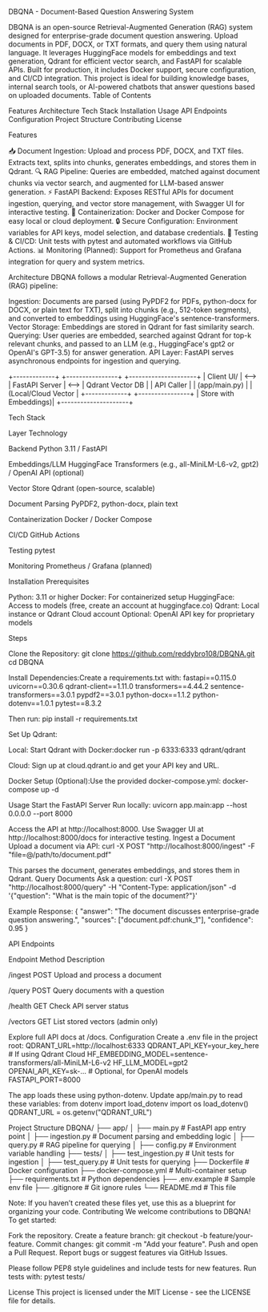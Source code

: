 DBQNA - Document-Based Question Answering System

DBQNA is an open-source Retrieval-Augmented Generation (RAG) system designed for enterprise-grade document question answering. Upload documents in PDF, DOCX, or TXT formats, and query them using natural language. It leverages HuggingFace models for embeddings and text generation, Qdrant for efficient vector search, and FastAPI for scalable APIs. Built for production, it includes Docker support, secure configuration, and CI/CD integration.
This project is ideal for building knowledge bases, internal search tools, or AI-powered chatbots that answer questions based on uploaded documents.
Table of Contents

Features
Architecture
Tech Stack
Installation
Usage
API Endpoints
Configuration
Project Structure
Contributing
License

Features

📥 Document Ingestion: Upload and process PDF, DOCX, and TXT files. Extracts text, splits into chunks, generates embeddings, and stores them in Qdrant.
🔍 RAG Pipeline: Queries are embedded, matched against document chunks via vector search, and augmented for LLM-based answer generation.
⚡ FastAPI Backend: Exposes RESTful APIs for document ingestion, querying, and vector store management, with Swagger UI for interactive testing.
🐳 Containerization: Docker and Docker Compose for easy local or cloud deployment.
🔒 Secure Configuration: Environment variables for API keys, model selection, and database credentials.
🧪 Testing & CI/CD: Unit tests with pytest and automated workflows via GitHub Actions.
📊 Monitoring (Planned): Support for Prometheus and Grafana integration for query and system metrics.

Architecture
DBQNA follows a modular Retrieval-Augmented Generation (RAG) pipeline:

Ingestion: Documents are parsed (using PyPDF2 for PDFs, python-docx for DOCX, or plain text for TXT), split into chunks (e.g., 512-token segments), and converted to embeddings using HuggingFace's sentence-transformers.
Vector Storage: Embeddings are stored in Qdrant for fast similarity search.
Querying: User queries are embedded, searched against Qdrant for top-k relevant chunks, and passed to an LLM (e.g., HuggingFace's gpt2 or OpenAI's GPT-3.5) for answer generation.
API Layer: FastAPI serves asynchronous endpoints for ingestion and querying.

+-------------+     +----------------+     +---------------------+
| Client UI/  | <--> | FastAPI Server | <--> | Qdrant Vector DB    |
| API Caller  |     | (app/main.py)  |     | (Local/Cloud Vector |
+-------------+     +----------------+     | Store with Embeddings)|
                                    +---------------------+

Tech Stack



Layer
Technology



Backend
Python 3.11 / FastAPI


Embeddings/LLM
HuggingFace Transformers (e.g., all-MiniLM-L6-v2, gpt2) / OpenAI API (optional)


Vector Store
Qdrant (open-source, scalable)


Document Parsing
PyPDF2, python-docx, plain text


Containerization
Docker / Docker Compose


CI/CD
GitHub Actions


Testing
pytest


Monitoring
Prometheus / Grafana (planned)


Installation
Prerequisites

Python: 3.11 or higher
Docker: For containerized setup
HuggingFace: Access to models (free, create an account at huggingface.co)
Qdrant: Local instance or Qdrant Cloud account
Optional: OpenAI API key for proprietary models

Steps

Clone the Repository:
git clone https://github.com/reddybro108/DBQNA.git
cd DBQNA


Install Dependencies:Create a requirements.txt with:
fastapi==0.115.0
uvicorn==0.30.6
qdrant-client==1.11.0
transformers==4.44.2
sentence-transformers==3.0.1
pypdf2==3.0.1
python-docx==1.1.2
python-dotenv==1.0.1
pytest==8.3.2

Then run:
pip install -r requirements.txt


Set Up Qdrant:

Local: Start Qdrant with Docker:docker run -p 6333:6333 qdrant/qdrant


Cloud: Sign up at cloud.qdrant.io and get your API key and URL.


Docker Setup (Optional):Use the provided docker-compose.yml:
docker-compose up -d



Usage
Start the FastAPI Server
Run locally:
uvicorn app.main:app --host 0.0.0.0 --port 8000

Access the API at http://localhost:8000. Use Swagger UI at http://localhost:8000/docs for interactive testing.
Ingest a Document
Upload a document via API:
curl -X POST "http://localhost:8000/ingest" -F "file=@/path/to/document.pdf"

This parses the document, generates embeddings, and stores them in Qdrant.
Query Documents
Ask a question:
curl -X POST "http://localhost:8000/query" -H "Content-Type: application/json" -d '{"question": "What is the main topic of the document?"}'

Example Response:
{
  "answer": "The document discusses enterprise-grade question answering.",
  "sources": ["document.pdf:chunk_1"],
  "confidence": 0.95
}

API Endpoints



Endpoint
Method
Description



/ingest
POST
Upload and process a document


/query
POST
Query documents with a question


/health
GET
Check API server status


/vectors
GET
List stored vectors (admin only)


Explore full API docs at /docs.
Configuration
Create a .env file in the project root:
QDRANT_URL=http://localhost:6333
QDRANT_API_KEY=your_key_here  # If using Qdrant Cloud
HF_EMBEDDING_MODEL=sentence-transformers/all-MiniLM-L6-v2
HF_LLM_MODEL=gpt2
OPENAI_API_KEY=sk-...  # Optional, for OpenAI models
FASTAPI_PORT=8000

The app loads these using python-dotenv. Update app/main.py to read these variables:
from dotenv import load_dotenv
import os
load_dotenv()
QDRANT_URL = os.getenv("QDRANT_URL")

Project Structure
DBQNA/
├── app/
│   ├── main.py          # FastAPI app entry point
│   ├── ingestion.py     # Document parsing and embedding logic
│   ├── query.py         # RAG pipeline for querying
│   ├── config.py        # Environment variable handling
├── tests/
│   ├── test_ingestion.py # Unit tests for ingestion
│   ├── test_query.py     # Unit tests for querying
├── Dockerfile           # Docker configuration
├── docker-compose.yml   # Multi-container setup
├── requirements.txt     # Python dependencies
├── .env.example         # Sample env file
├── .gitignore           # Git ignore rules
└── README.md            # This file

Note: If you haven’t created these files yet, use this as a blueprint for organizing your code.
Contributing
We welcome contributions to DBQNA! To get started:

Fork the repository.
Create a feature branch: git checkout -b feature/your-feature.
Commit changes: git commit -m "Add your feature".
Push and open a Pull Request.
Report bugs or suggest features via GitHub Issues.

Please follow PEP8 style guidelines and include tests for new features. Run tests with:
pytest tests/

License
This project is licensed under the MIT License - see the LICENSE file for details.